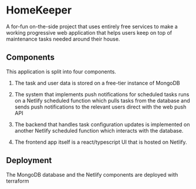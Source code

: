 # HomeKeeper
A for-fun on-the-side project that uses entirely free services to make a working progressive web application that helps users keep on top of maintenance tasks needed around their house.

## Components
This application is split into four components.
1. The task and user data is stored on a free-tier instance of MongoDB

2. The system that implements push notifications for scheduled tasks runs on a Netlify scheduled function which pulls tasks from the database and sends push notifications to the relevant users direct with the web push API 

3. The backend that handles task configuration updates is implemented on another Netlify scheduled function which interacts with the database.

4. The frontend app itself is a react/typescript UI that is hosted on Netlify.

## Deployment
The MongoDB database and the Netlify components are deployed with terraform